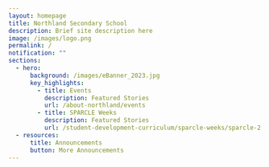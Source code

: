 ```yaml
---
layout: homepage
title: Northland Secondary School
description: Brief site description here
image: /images/logo.png
permalink: /
notification: ""
sections:
  - hero:
      background: /images/eBanner_2023.jpg
      key_highlights:
        - title: Events
          description: Featured Stories
          url: /about-northland/events
        - title: SPARCLE Weeks
          description: Featured Stories
          url: /student-development-curriculum/sparcle-weeks/sparcle-2
  - resources:
      title: Announcements
      button: More Announcements
---
```

